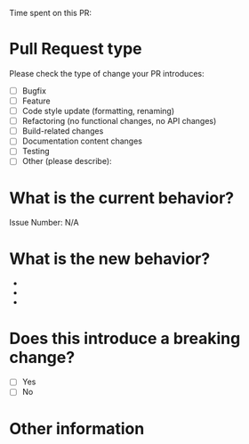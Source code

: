 <!--- Please provide a general summary of your changes in the title above -->

<!-- Give an estimate of the time you spent on this PR in terms of work days. Did you spend 0.5 days on this PR or rather 2 days?  -->

Time spent on this PR:

# Pull Request type

<!-- Please try to limit your pull request to one type; submit multiple pull requests if needed. -->

Please check the type of change your PR introduces:

-   [ ] Bugfix
-   [ ] Feature
-   [ ] Code style update (formatting, renaming)
-   [ ] Refactoring (no functional changes, no API changes)
-   [ ] Build-related changes
-   [ ] Documentation content changes
-   [ ] Testing
-   [ ] Other (please describe):

# What is the current behavior?

<!-- Please describe the current behavior that you are modifying, or link to a relevant issue. -->

Issue Number: N/A

# What is the new behavior?

<!-- Please describe the behavior or changes that are being added by this PR. -->

-
-
-

# Does this introduce a breaking change?

-   [ ] Yes
-   [ ] No

<!-- If this does introduce a breaking change, please describe the impact and migration path for existing applications below. -->

# Other information

<!-- Any other information that is important to this PR, such as screenshots of how the component looks before and after the change. -->
